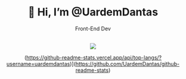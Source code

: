 <body>
  <center>
<h1 align="center"> 👋 Hi, I’m @UardemDantas</h1>
    <p align="center">Front-End Dev</p>
    
<br>
<div align="center">
 <img src="https://64.media.tumblr.com/4ac57db98021ffd3a4e6717dee097802/aa44282323a3c36a-66/s500x750/727356ce2f1c9fdf07998fcd735c32d83e30f05d.gif">
    </div>
   
(https://github-readme-stats.vercel.app/api/top-langs/?username=uardemdantas)](https://github.com/UardemDantas/github-readme-stats)

  </center>
    </body>

